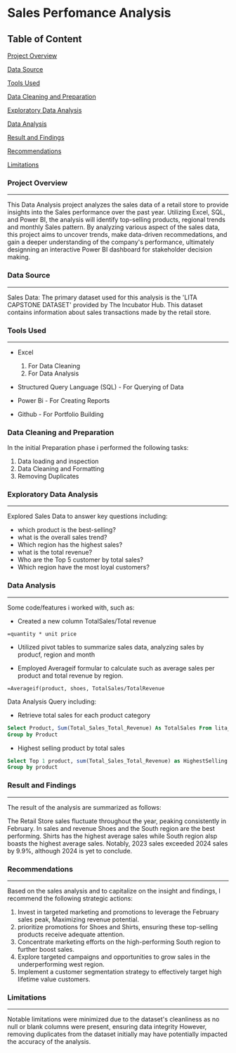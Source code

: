 # Sales Perfomance Analysis 


## Table of Content 


[Project Overview](#project-overview)

[Data Source](#data-source)

[Tools Used](#tools-used)

[Data Cleaning and Preparation](#data-cleaning-and-preparation)

[Exploratory Data Analysis](#exploratory-data-analysis)

[Data Analysis](#data-analysis)

[Result and Findings](#result-and-findings)

[Recommendations](#recommendations)

[Limitations](#limitations)

### Project Overview
---
This Data Analysis project analyzes the sales data of a retail store to provide insights into the Sales performance over the past year. Utilizing Excel, SQL, and Power BI, the analysis will identify top-selling products, regional trends and monthly Sales pattern. By analyzing various aspect of the sales data, this project aims to uncover trends, make data-driven recommedations, and gain a deeper understanding of the company's performance, ultimately designning an interactive Power BI dashboard for stakeholder decision making.  

### Data Source 
---
Sales Data: The primary dataset used for this analysis is the 'LITA CAPSTONE DATASET' provided by The Incubator Hub. This dataset contains information about sales transactions made by the retail store. 

### Tools Used
---
- Excel
  1. For Data Cleaning
  2. For Data Analysis 

- Structured Query Language (SQL) - For Querying of Data

- Power Bi - For Creating Reports  
 
- Github - For Portfolio Building

### Data Cleaning and Preparation

In the initial Preparation phase i performed the following tasks: 
1. Data loading and inspection
2. Data Cleaning and Formatting 
3. Removing Duplicates

### Exploratory Data Analysis
---
Explored Sales Data to answer key questions including: 

 - which product is the best-selling? 
 - what is the overall sales trend?
 - Which region has the highest sales?
 - what is the total revenue?
 - Who are the Top 5 customer by total sales?
 - Which region have the most loyal customers?
   
### Data Analysis
---
Some code/features i worked with, such as: 

- Created a new column TotalSales/Total revenue
```Excel
=quantity * unit price
```
- Utilized pivot tables to summarize sales data, analyzing sales by producf, region and month
  
- Employed Averageif formular to calculate such as average sales per product and total revenue by region.
```Excel
=Averageif(product, shoes, TotalSales/TotalRevenue
```

Data Analysis Query including: 
- Retrieve total sales for each product category 
```SQL
Select Product, Sum(Total_Sales_Total_Revenue) As TotalSales From lita_capstone_project
Group by Product
```
- Highest selling product by total sales
```SQL
Select Top 1 product, sum(Total_Sales_Total_Revenue) as HighestSelling from Total_Sales_Total_Revenue
Group by product
```

### Result and Findings
---
The result of the analysis are summarized as follows: 

The Retail Store sales fluctuate throughout the year, peaking consistently in February. In sales and revenue Shoes and the South region are the best performing. Shirts has the highest average sales while South region alsp boasts the highest average sales. Notably, 2023 sales exceeded 2024 sales by 9.9%, although 2024 is yet to conclude.

### Recommendations 
---
Based on the sales analysis and to capitalize on the insight and findings, I recommend the following strategic actions: 

1. Invest in targeted marketing and promotions to leverage the February sales peak, Maximizing revenue potential.
2. prioritize promotions for Shoes and Shirts, ensuring these top-selling products receive adequate attention.
3. Concentrate marketing efforts on the high-performing South region to further boost sales. 
4. Explore targeted campaigns and opportunities to grow sales in the underperforming west region.
5. Implement a customer segmentation strategy to effectively target high lifetime value customers.

### Limitations
---
Notable limitations were minimized due to the dataset's cleanliness as  no null or blank columns were present, ensuring data integrity However, removing duplicates from the dataset initially may have potentially impacted the accuracy of the analysis.
